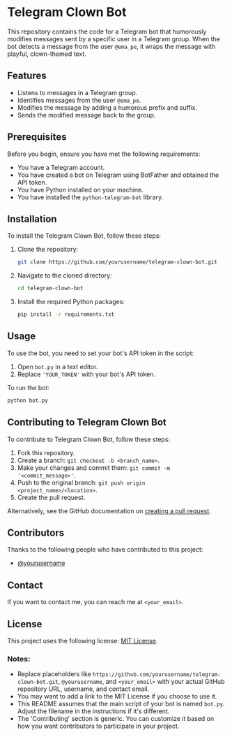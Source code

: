 # Telegram Clown Bot

This repository contains the code for a Telegram bot that humorously modifies messages sent by a specific user in a Telegram group. When the bot detects a message from the user `@ema_pe`, it wraps the message with playful, clown-themed text.

## Features

- Listens to messages in a Telegram group.
- Identifies messages from the user `@ema_pe`.
- Modifies the message by adding a humorous prefix and suffix.
- Sends the modified message back to the group.

## Prerequisites

Before you begin, ensure you have met the following requirements:
- You have a Telegram account.
- You have created a bot on Telegram using BotFather and obtained the API token.
- You have Python installed on your machine.
- You have installed the `python-telegram-bot` library.

## Installation

To install the Telegram Clown Bot, follow these steps:

1. Clone the repository:
   ```bash
   git clone https://github.com/yourusername/telegram-clown-bot.git
   ```
2. Navigate to the cloned directory:
   ```bash
   cd telegram-clown-bot
   ```
3. Install the required Python packages:
   ```bash
   pip install -r requirements.txt
   ```

## Usage

To use the bot, you need to set your bot's API token in the script:

1. Open `bot.py` in a text editor.
2. Replace `'YOUR_TOKEN'` with your bot's API token.

To run the bot:

```bash
python bot.py
```

## Contributing to Telegram Clown Bot

To contribute to Telegram Clown Bot, follow these steps:

1. Fork this repository.
2. Create a branch: `git checkout -b <branch_name>`.
3. Make your changes and commit them: `git commit -m '<commit_message>'`.
4. Push to the original branch: `git push origin <project_name>/<location>`.
5. Create the pull request.

Alternatively, see the GitHub documentation on [creating a pull request](https://docs.github.com/en/github/collaborating-with-issues-and-pull-requests/creating-a-pull-request).

## Contributors

Thanks to the following people who have contributed to this project:

- [@yourusername](https://github.com/yourusername)

## Contact

If you want to contact me, you can reach me at `<your_email>`.

## License

This project uses the following license: [MIT License](<link_to_license>).

### Notes:
- Replace placeholders like `https://github.com/yourusername/telegram-clown-bot.git`, `@yourusername`, and `<your_email>` with your actual GitHub repository URL, username, and contact email.
- You may want to add a link to the MIT License if you choose to use it.
- This README assumes that the main script of your bot is named `bot.py`. Adjust the filename in the instructions if it's different.
- The 'Contributing' section is generic. You can customize it based on how you want contributors to participate in your project.
